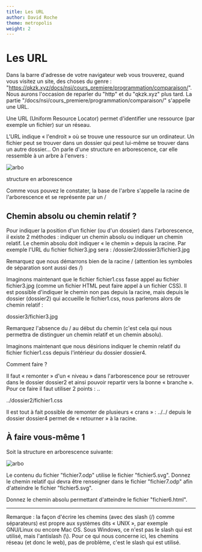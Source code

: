 ```yaml
---
title: Les URL
author: David Roche
theme: metropolis
weight: 2
---
```

# Les URL

Dans la barre d'adresse de votre navigateur web vous trouverez, quand
vous visitez un site, des choses du genre :
"https://qkzk.xyz/docs/nsi/cours_premiere/programmation/comparaison/".
Nous aurons l'occasion de reparler du "http" et du
"qkzk.xyz" plus tard. La partie
"/docs/nsi/cours_premiere/programmation/comparaison/" s'appelle une URL.

Une URL (Uniform Resource Locator) permet d'identifier une ressource
(par exemple un fichier) sur un réseau.

L'URL indique « l'endroit » où se trouve une ressource sur un
ordinateur. Un fichier peut se trouver dans un dossier qui peut lui-même
se trouver dans un autre dossier... On parle d'une structure en
arborescence, car elle ressemble à un arbre à l'envers :

![arbo](/uploads/docsnsi/ihm_web/img/url.jpg)

structure en arborescence

Comme vous pouvez le constater, la base de l'arbre s'appelle la racine
de l'arborescence et se représente par un /

## Chemin absolu ou chemin relatif ?

Pour indiquer la position d'un fichier (ou d'un dossier) dans
l'arborescence, il existe 2 méthodes : indiquer un chemin absolu ou
indiquer un chemin relatif. Le chemin absolu doit indiquer « le chemin »
depuis la racine. Par exemple l'URL du fichier fichier3.jpg sera :
/dossier2/dossier3/fichier3.jpg

Remarquez que nous démarrons bien de la racine / (attention les symboles
de séparation sont aussi des /)

Imaginons maintenant que le fichier fichier1.css fasse appel au fichier
fichier3.jpg (comme un fichier HTML peut faire appel à un fichier CSS).
Il est possible d'indiquer le chemin non pas depuis la racine, mais
depuis le dossier (dossier2) qui accueille le fichier1.css, nous
parlerons alors de chemin relatif :

dossier3/fichier3.jpg

Remarquez l'absence du / au début du chemin (c'est cela qui nous
permettra de distinguer un chemin relatif et un chemin absolu).

Imaginons maintenant que nous désirions indiquer le chemin relatif du
fichier fichier1.css depuis l'intérieur du dossier dossier4.

Comment faire ?

Il faut « remonter » d'un « niveau » dans l'arborescence pour se
retrouver dans le dossier dossier2 et ainsi pouvoir repartir vers la
bonne « branche ». Pour ce faire il faut utiliser 2 points : ..

../dossier2/fichier1.css

Il est tout à fait possible de remonter de plusieurs « crans » : ../../
depuis le dossier dossier4 permet de « retourner » à la racine.

## À faire vous-même 1

Soit la structure en arborescence suivante:

![arbo](/uploads/docsnsi/ihm_web/img/url.jpg)

Le contenu du fichier "fichier7.odp" utilise le fichier
"fichier5.svg". Donnez le chemin relatif qui devra être renseigner
dans le fichier "fichier7.odp" afin d'atteindre le fichier
"fichier5.svg".

Donnez le chemin absolu permettant d'atteindre le fichier
"fichier6.html".

---

Remarque : la façon d'écrire les chemins (avec des slash (/) comme
séparateurs) est propre aux systèmes dits « UNIX », par exemple
GNU/Linux ou encore Mac OS. Sous Windows, ce n'est pas le slash qui est
utilisé, mais l'antislash (\\). Pour ce qui nous concerne ici, les
chemins réseau (et donc le web), pas de problème, c'est le slash qui
est utilisé.
